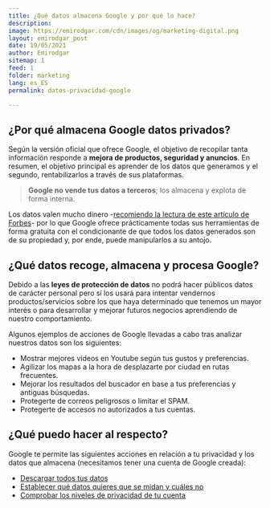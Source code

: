 ```yaml
---
title: ¿Qué datos almacena Google y por qué lo hace?
description:
image: https://emirodgar.com/cdn/images/og/marketing-digital.png
layout: emirodgar_post
date: 19/05/2021
author: Emirodgar
sitemap: 1
feed: 1
folder: marketing
lang: es_ES
permalink: datos-privacidad-google

---
```


## ¿Por qué almacena Google datos privados?

Según la versión oficial que ofrece Google, el objetivo de recopilar tanta información responde a **mejora de productos, seguridad y anuncios**. En resumen, el objetivo principal es aprender de los datos que generamos y el segundo, rentabilizarlos a través de sus plataformas.

> **Google no vende tus datos a terceros**; los almacena y explota de forma interna.

Los datos valen mucho dinero -[recomiendo la lectura de este artículo de Forbes](https://www.forbes.com/sites/stephanzoder/2019/08/06/how-much-is-your-data-worth/)- por lo que Google ofrece prácticamente todas sus herramientas de forma gratuita con el condicionante de que todos los datos generados son de su propiedad y, por ende, puede manipularlos a su antojo.

## ¿Qué datos recoge, almacena y procesa Google?

Debido a las **leyes de protección de datos** no podrá hacer públicos datos de carácter personal pero sí los usará para intentar vendernos productos/servicios sobre los que haya determinado que tenemos un mayor interés o para desarrollar y mejorar futuros negocios aprendiendo de nuestro comportamiento.

Algunos ejemplos de acciones de Google llevadas a cabo tras analizar nuestros datos son los siguientes:

 - Mostrar mejores vídeos en Youtube según tus gustos y preferencias.
 - Agilizar los mapas a la hora de desplazarte por ciudad en rutas frecuentes.
 - Mejorar los resultados del buscador en base a tus preferencias y antiguas búsquedas.
 - Protegerte de correos peligrosos o limitar el SPAM.
 - Protegerte de accesos no autorizados a tus cuentas.


## ¿Qué puedo hacer al respecto?

Google te permite las siguientes acciones en relación a tu privacidad y los datos que almacena (necesitamos tener una cuenta de Google creada):

-  [Descargar todos tus datos](https://support.google.com/accounts/answer/3024190?hl=es)
-  [Establecer qué datos quieres que se midan y cuáles no](https://myaccount.google.com/data-and-personalization)
- [Comprobar los niveles de privacidad de tu cuenta](https://myaccount.google.com/privacycheckup/)
<!--stackedit_data:
eyJoaXN0b3J5IjpbLTE3Nzg4ODg1OCwtMTIyNDUyNzcwMiwtOT
UwMDA3NTg3XX0=
-->